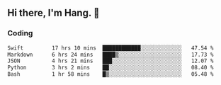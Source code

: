 ## Hi there, I'm Hang. 👋

### Coding

<!--START_SECTION:waka-->

```txt
Swift         17 hrs 10 mins  ████████████░░░░░░░░░░░░░   47.54 %
Markdown      6 hrs 24 mins   ████▒░░░░░░░░░░░░░░░░░░░░   17.73 %
JSON          4 hrs 21 mins   ███░░░░░░░░░░░░░░░░░░░░░░   12.07 %
Python        3 hrs 2 mins    ██░░░░░░░░░░░░░░░░░░░░░░░   08.40 %
Bash          1 hr 58 mins    █▒░░░░░░░░░░░░░░░░░░░░░░░   05.48 %
```

<!--END_SECTION:waka-->
